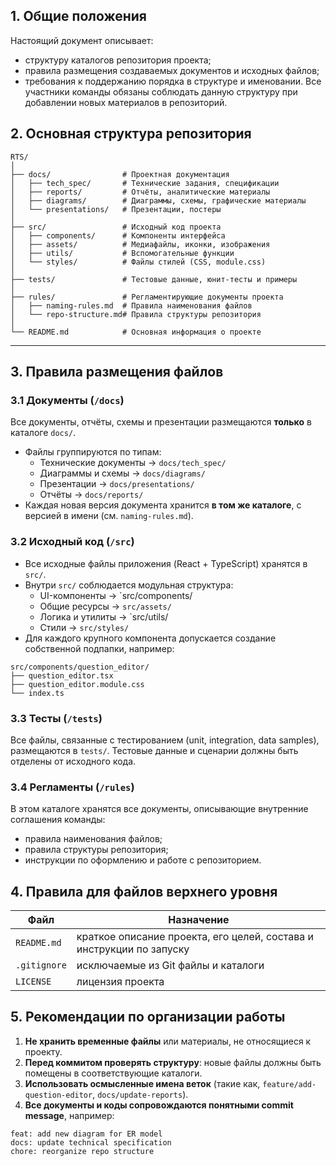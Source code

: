 
## 1. Общие положения

Настоящий документ описывает:

- структуру каталогов репозитория проекта;
- правила размещения создаваемых документов и исходных файлов;
- требования к поддержанию порядка в структуре и именовании.
Все участники команды обязаны соблюдать данную структуру при добавлении новых материалов в репозиторий.

## 2. Основная структура репозитория

```plaintext
RTS/
│
├── docs/                # Проектная документация
│   ├── tech_spec/       # Технические задания, спецификации
│   ├── reports/         # Отчёты, аналитические материалы
│   ├── diagrams/        # Диаграммы, схемы, графические материалы
│   └── presentations/   # Презентации, постеры
│
├── src/                 # Исходный код проекта
│   ├── components/      # Компоненты интерфейса
│   ├── assets/          # Медиафайлы, иконки, изображения
│   ├── utils/           # Вспомогательные функции
│   └── styles/          # Файлы стилей (CSS, module.css)
│
├── tests/               # Тестовые данные, юнит-тесты и примеры
│
├── rules/               # Регламентирующие документы проекта
│   ├── naming-rules.md  # Правила наименования файлов
│   └── repo-structure.md# Правила структуры репозитория
│
└── README.md            # Основная информация о проекте
```

---

## 3. Правила размещения файлов

### 3.1 Документы (`/docs`)

Все документы, отчёты, схемы и презентации размещаются **только** в каталоге `docs/`.

- Файлы группируются по типам:
  - Технические документы → `docs/tech_spec/`
  - Диаграммы и схемы → `docs/diagrams/`
  - Презентации → `docs/presentations/`
  - Отчёты → `docs/reports/`
- Каждая новая версия документа хранится **в том же каталоге**, с версией в имени (см. `naming-rules.md`).

### 3.2 Исходный код (`/src`)

- Все исходные файлы приложения (React + TypeScript) хранятся в `src/`.
- Внутри `src/` соблюдается модульная структура:
  - UI-компоненты → `src/components/
  - Общие ресурсы → `src/assets/`
  - Логика и утилиты → `src/utils/
  - Стили → `src/styles/`
- Для каждого крупного компонента допускается создание собственной подпапки, например:

```plaintext
src/components/question_editor/
├── question_editor.tsx
├── question_editor.module.css
└── index.ts
```

### 3.3 Тесты (`/tests`)

Все файлы, связанные с тестированием (unit, integration, data samples), размещаются в `tests/`. Тестовые данные и сценарии должны быть отделены от исходного кода.

### 3.4 Регламенты (`/rules`)

В этом каталоге хранятся все документы, описывающие внутренние соглашения команды:

- правила наименования файлов;  
- правила структуры репозитория;
- инструкции по оформлению и работе с репозиторием.

## 4. Правила для файлов верхнего уровня

| Файл         | Назначение                                                           |
| ------------ | -------------------------------------------------------------------- |
| `README.md`  | краткое описание проекта, его целей, состава и инструкции по запуску |
| `.gitignore` | исключаемые из Git файлы и каталоги                                  |
| `LICENSE`    | лицензия проекта                                                     |

## 5. Рекомендации по организации работы

1. **Не хранить временные файлы** или материалы, не относящиеся к проекту.
2. **Перед коммитом проверять структуру**: новые файлы должны быть помещены в соответствующие каталоги.
3. **Использовать осмысленные имена веток** (такие как, `feature/add-question-editor`, `docs/update-reports`).
4. **Все документы и коды сопровождаются понятными commit message**, например:

```plaintext
feat: add new diagram for ER model
docs: update technical specification
chore: reorganize repo structure
```
